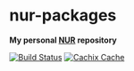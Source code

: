 # nur-packages

**My personal [NUR](https://github.com/nix-community/NUR) repository**

[![Build Status](https://travis-ci.org/Pamplemousse/nur-packages.svg?branch=master)](https://travis-ci.org/Pamplemousse/nur-packages)
[![Cachix Cache](https://img.shields.io/badge/cachix-Pamplemousse-blue.svg)](https://pamplemousse.cachix.org)
